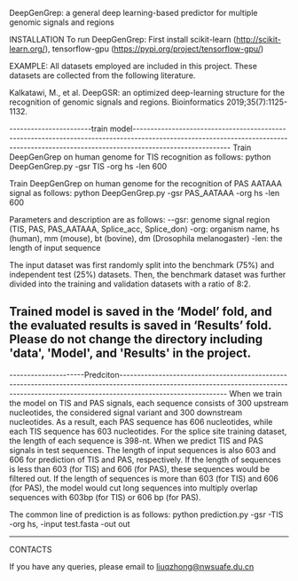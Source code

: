 DeepGenGrep: a general deep learning-based predictor for multiple genomic signals and regions


INSTALLATION
To run DeepGenGrep:
First install scikit-learn (http://scikit-learn.org/), tensorflow-gpu (https://pypi.org/project/tensorflow-gpu/) 


EXAMPLE:
All datasets employed are included in this project. These datasets are collected from the following literature.

Kalkatawi, M., et al. DeepGSR: an optimized deep-learning structure for the recognition of genomic signals and regions. Bioinformatics 2019;35(7):1125-1132. 

-----------------------train model---------------------------------------------------------------------------------------------------------------------------------------------------------------------------------------
Train DeepGenGrep on human genome for TIS recognition as follows:
python DeepGenGrep.py -gsr TIS -org hs -len 600

Train DeepGenGrep on human genome for the recognition of PAS AATAAA signal as follows:
python DeepGenGrep.py -gsr PAS_AATAAA -org hs -len 600

Parameters and description are as follows:
--gsr: genome signal region (TIS, PAS, PAS_AATAAA, Splice_acc, Splice_don)
-org: organism name, hs (human), mm (mouse), bt (bovine), dm (Drosophila melanogaster)
-len: the length of input sequence

The input dataset was first randomly split into the benchmark (75%) and independent test (25%) datasets. Then, the benchmark dataset was further divided into the training and validation datasets with a ratio of 8:2.

Trained model is saved in the ‘Model’ fold, and the evaluated results is saved in ‘Results’ fold. Please do not change the directory including 'data', 'Model', and 'Results' in the project. 
------------------------------------------------------------------------------------------------------------------------------------------------------------------------------------------------------------------------

---------------------Predciton------------------------------------------------------------------------------------------------------------------------------------------------------------------------------------------
When we train the model on TIS and PAS signals, each sequence consists of 300 upstream nucleotides, the considered signal variant and 300 downstream nucleotides. As a result, each PAS sequence has 606 nucleotides, while each TIS sequence has 603 nucleotides. For the splice site training dataset, the length of each sequence is 398-nt.
When we predict TIS and PAS signals in test sequences. The length of input sequences is also 603 and 606 for prediction of TIS and PAS, respectively. If the length of sequences is less than 603 (for TIS) and 606 (for PAS), these sequences would be filtered out. If the length of sequences is more than 603 (for TIS) and 606 (for PAS), the model would cut long sequences into multiply overlap sequences with 603bp (for TIS) or 606 bp (for PAS).

The common line of prediction is as follows:
python prediction.py -gsr -TIS -org hs, -input test.fasta -out out

------------------------------------------------------------------------------------------------------------------------------------------------------------------------------------------------------------------------

CONTACTS


If you have any queries, please email to liuqzhong@nwsuafe.du.cn
